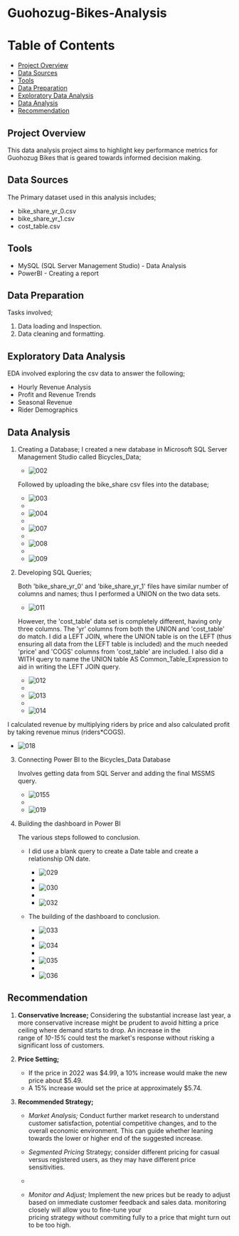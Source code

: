 # Guohozug-Bikes-Analysis

# Table of Contents
  - [Project Overview](#project-overview)
  - [Data Sources](#data-sources)
  - [Tools](#tools)
  - [Data Preparation](#data-preparation)
  - [Exploratory Data Analysis](#exploratory-data-analysis)
  - [Data Analysis](#data-analysis)
  - [Recommendation](#recommendation)

## Project Overview

This data analysis project aims to highlight key performance metrics for Guohozug Bikes that is geared towards informed decision making.

## Data Sources

The Primary dataset used in this analysis includes; 
  - bike_share_yr_0.csv
  - bike_share_yr_1.csv
  - cost_table.csv

## Tools

- MySQL (SQL Server Management Studio) - Data Analysis
- PowerBI - Creating a report

## Data Preparation

Tasks involved;
1. Data loading and Inspection.
2. Data cleaning and formatting.

## Exploratory Data Analysis

EDA involved exploring the csv data to answer the following;
  - Hourly Revenue Analysis
  - Profit and Revenue Trends
  - Seasonal Revenue
  - Rider Demographics

## Data Analysis

  1. Creating a Database;
     I created a new database in Microsoft SQL Server Management Studio called Bicycles_Data;
     
      - ![002](https://github.com/karanja-Muiruri/Guohozug-Bikes-Analysis/assets/169806532/ac91a1ac-fd29-4e3a-af4d-81164afc33ef)

     Followed by uploading the bike_share csv files into the database;
     
      -  ![003](https://github.com/karanja-Muiruri/Guohozug-Bikes-Analysis/assets/169806532/f2a397fb-b9c9-4226-b132-b00c557635fe)
      -  
      -  ![004](https://github.com/karanja-Muiruri/Guohozug-Bikes-Analysis/assets/169806532/5b6061de-fec1-499c-82e5-748a30f57c5d)
      -  
      -  ![007](https://github.com/karanja-Muiruri/Guohozug-Bikes-Analysis/assets/169806532/f8c38568-5bc5-48e2-a41c-27995f4ad9f7)
      -  
      -  ![008](https://github.com/karanja-Muiruri/Guohozug-Bikes-Analysis/assets/169806532/5bda62ea-6716-4d17-a34d-1c88c9183bdb)
      -  
      -  ![009](https://github.com/karanja-Muiruri/Guohozug-Bikes-Analysis/assets/169806532/a51b52c4-c859-4bea-86cb-98c2307fd2db)
    
  2. Developing SQL Queries;

      Both 'bike_share_yr_0' and 'bike_share_yr_1' files have similar number of columns and names; thus I performed a UNION on the two data sets.
     
       - ![011](https://github.com/karanja-Muiruri/Guohozug-Bikes-Analysis/assets/169806532/cc4ba493-677f-4860-971f-2d88ccdc5a91)
    
      However, the 'cost_table' data set is completely different, having only three columns. The 'yr' columns from both the UNION and 'cost_table' do match. I did a LEFT JOIN, where the UNION table is on the LEFT (thus ensuring all data from the LEFT table is included) and the much needed 'price' and 'COGS' columns from 'cost_table' are included. I also did a WITH query to name the UNION table AS Common_Table_Expression to aid in writing the LEFT JOIN query.

       - ![012](https://github.com/karanja-Muiruri/Guohozug-Bikes-Analysis/assets/169806532/9a019401-66f4-4664-9fe8-aad6e7a841bd)
       - 
       - ![013](https://github.com/karanja-Muiruri/Guohozug-Bikes-Analysis/assets/169806532/5a927a6b-fb67-4c44-90af-dae02098d099)
       - 
       - ![014](https://github.com/karanja-Muiruri/Guohozug-Bikes-Analysis/assets/169806532/fbdcfa11-ce2e-46c0-b9b4-39ac9f7cbc76)
    
      
  I calculated revenue by multiplying riders by price and also calculated profit by taking revenue minus (riders*COGS).
  
  - ![018](https://github.com/karanja-Muiruri/Guohozug-Bikes-Analysis/assets/169806532/3d0fdcf3-eeaf-46eb-a68e-ba3934808126)


3. Connecting Power BI to the Bicycles_Data Database

    Involves getting data from SQL Server and adding the final MSSMS query.
     -  ![0155](https://github.com/karanja-Muiruri/Guohozug-Bikes-Analysis/assets/169806532/a950124b-e460-42e3-bccc-07fc6742361b)
     -  
     -  ![019](https://github.com/karanja-Muiruri/Guohozug-Bikes-Analysis/assets/169806532/382febcd-dba2-433e-81f4-8358553aba05)
  
4. Building the dashboard in Power BI

    The various steps followed to conclusion.

     - I did use a blank query to create a Date table and create a relationship ON date.

         - ![029](https://github.com/karanja-Muiruri/Guohozug-Bikes-Analysis/assets/169806532/79f05bda-9415-4324-8f73-3c479143a68f)
         - 
         - ![030](https://github.com/karanja-Muiruri/Guohozug-Bikes-Analysis/assets/169806532/c69fdb8d-2dda-4135-9d4c-3325b4b76d99)
         - 
         - ![032](https://github.com/karanja-Muiruri/Guohozug-Bikes-Analysis/assets/169806532/aeb1d653-e089-4d50-a329-016897625729)
      
     - The building of the dashboard to conclusion.      

         -  ![033](https://github.com/karanja-Muiruri/Guohozug-Bikes-Analysis/assets/169806532/67e76a4b-b34a-4b40-94c0-72de8dd5d123)
         -  
         -  ![034](https://github.com/karanja-Muiruri/Guohozug-Bikes-Analysis/assets/169806532/f963b17d-624b-4e0f-aeda-1b1d86388ff7)
         -  
         -  ![035](https://github.com/karanja-Muiruri/Guohozug-Bikes-Analysis/assets/169806532/cb7b6e3b-5219-41d7-8a6a-a09bddfaa69d)
         -  
         -  ![036](https://github.com/karanja-Muiruri/Guohozug-Bikes-Analysis/assets/169806532/4cd3f61c-9d31-41b9-b9b5-9b15f4ffb984)



## Recommendation

  1. **Conservative Increase;**
       Considering the substantial increase last year, a more conservative increase might be prudent to avoid hitting a price ceiling where demand starts to drop. An increase in the   
       range of *10-15%* could test the market's response without risking a significant loss of customers.

  3. **Price Setting;**
       - If the price in 2022 was $4.99, a 10% increase would make the new price about $5.49.
       - A 15% increase would set the price at approximately $5.74.

   4. **Recommended Strategy;**
      - *Market Analysis;* Conduct further market research to understand customer satisfaction, potential competitive changes, and to the overall economic environment. This can guide 
          whether leaning towards the lower or higher end of the suggested increase.
        
      - *Segmented Pricing* Strategy; consider different pricing for casual versus registered users, as they may have different price sensitivities.
      - 
      - *Monitor and Adjust;* Implement the new prices but be ready to adjust based on immediate customer feedback and sales data. monitoring closely will allow you to fine-tune your   
          pricing strategy without commiting fully to a price that might turn out to be too high. 
  
     
     


   


   


     





       


    







     






